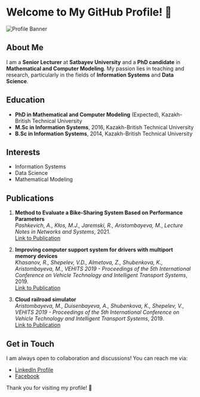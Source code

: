 # Welcome to My GitHub Profile! 👋

![Profile Banner](https://static.independent.co.uk/2021/12/09/09/iStock-1333589684.jpg?quality=75&width=1250&crop=3%3A2%2Csmart&auto=webp)

## About Me
I am a **Senior Lecturer** at **Satbayev University** and a **PhD candidate** in **Mathematical and Computer Modeling**. My passion lies in teaching and research, particularly in the fields of **Information Systems** and **Data Science**.

## Education

- **PhD in Mathematical and Computer Modeling** (Expected), Kazakh-British Technical University
- **M.Sc in Information Systems**, 2016, Kazakh-British Technical University
- **B.Sc in Information Systems**, 2014, Kazakh-British Technical University

## Interests

- Information Systems
- Data Science
- Mathematical Modeling

## Publications

1. **Method to Evaluate a Bike-Sharing System Based on Performance Parameters**  
   *Pashkevich, A., Kłos, M.J., Jaremski, R., Aristombayeva, M.*, *Lecture Notes in Networks and Systems*, 2021.  
   [Link to Publication]([[[[https://link-to-publication.com](https://www2.scopus.com/record/display.uri?eid=2-s2.0-85108226512&origin=resultslist)](https://www2.scopus.com/sourceid/21100901469)](https://link.springer.com/chapter/10.1007/978-3-030-71771-1_7)](https://scholar.google.com/citations?user=ESi4XtUAAAAJ&hl=ru&oi=ao))

2. **Improving computer support system for drivers with multiport memory devices**  
   *Khasanov, R., Shepelev, V.D., Almetova, Z., Shubenkova, K., Aristombayeva, M.*, *VEHITS 2019 - Proceedings of the 5th International Conference on Vehicle Technology and Intelligent Transport Systems*, 2019.  
   [Link to Publication]([[https://link-to-publication.com](https://www2.scopus.com/record/display.uri?eid=2-s2.0-85067565467&origin=resultslist)](https://www.openrepository.ru/article?id=198352))

3. **Cloud railroad simulator**  
   *Aristombayeva, M., Duisenbayeva, A., Shubenkova, K., Shepelev, V.*, *VEHITS 2019 - Proceedings of the 5th International Conference on Vehicle Technology and Intelligent Transport Systems*, 2019.  
   [Link to Publication](https://link-to-publication.com)

## Get in Touch
I am always open to collaboration and discussions! You can reach me via:
- [LinkedIn Profile](https://www.linkedin.com/in/meruyert-aristombayeva-60a44186)
- [Facebook](https://www.facebook.com/meruert.aristombaeva)


Thank you for visiting my profile! 🚀
